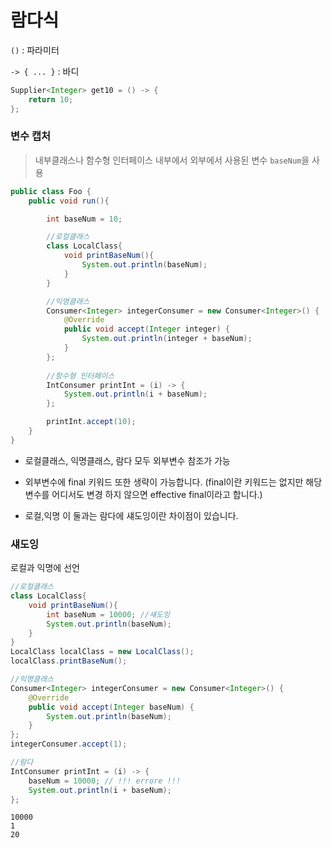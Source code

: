 # 람다식

`()` : 파라미터

`-> { ... }` : 바디
```java
Supplier<Integer> get10 = () -> {
    return 10;
};
```

### 변수 캡처
> 내부클래스나 함수형 인터페이스 내부에서 외부에서 사용된 변수 `baseNum`을 사용
```java
public class Foo {
    public void run(){

        int baseNum = 10;

        //로컬클래스
        class LocalClass{
            void printBaseNum(){
                System.out.println(baseNum);
            }
        }

        //익명클래스
        Consumer<Integer> integerConsumer = new Consumer<Integer>() {
            @Override
            public void accept(Integer integer) {
                System.out.println(integer + baseNum);
            }
        };
        
        //함수형 인터페이스
        IntConsumer printInt = (i) -> {
            System.out.println(i + baseNum);
        };

        printInt.accept(10);
    }
}
```

- 로컬클래스, 익명클래스, 람다 모두 외부변수 참조가 가능

- 외부변수에 final 키워드 또한 생략이 가능합니다. (final이란 키워드는 없지만 해당 변수를 어디서도 변경 하지 않으면 effective final이라고 합니다.)

- 로컬,익명 이 둘과는 람다에 섀도잉이란 차이점이 있습니다.

### 섀도잉
로컬과 익명에 선언
```java
//로컬클래스
class LocalClass{
    void printBaseNum(){
        int baseNum = 10000; //섀도잉
        System.out.println(baseNum);
    }
}
LocalClass localClass = new LocalClass();
localClass.printBaseNum();

//익명클래스
Consumer<Integer> integerConsumer = new Consumer<Integer>() {
    @Override
    public void accept(Integer baseNum) {
        System.out.println(baseNum);
    }
};
integerConsumer.accept(1);

//람다
IntConsumer printInt = (i) -> {
    baseNum = 10000; // !!! errore !!!
    System.out.println(i + baseNum);
};
```

```text
10000
1
20
```




